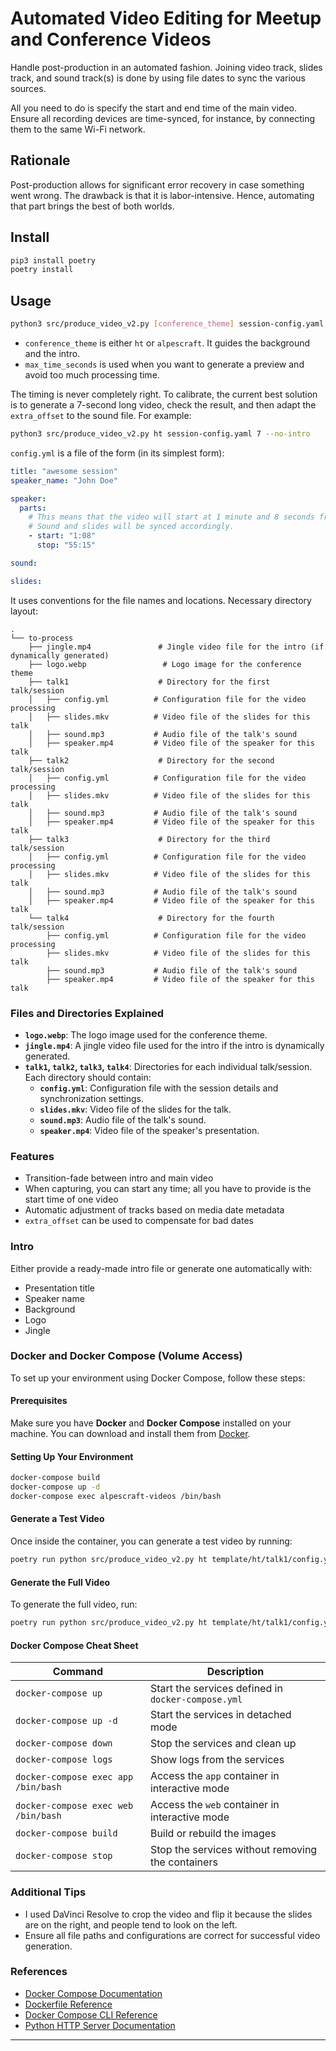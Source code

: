 # Automated Video Editing for Meetup and Conference Videos

Handle post-production in an automated fashion. Joining video track, slides track, and sound track(s) is done by using
file dates to sync the various sources.

All you need to do is specify the start and end time of the main video. Ensure all recording devices are time-synced,
for instance, by connecting them to the same Wi-Fi network.

## Rationale

Post-production allows for significant error recovery in case something went wrong. The drawback is that it is
labor-intensive. Hence, automating that part brings the best of both worlds.

## Install

```sh
pip3 install poetry
poetry install
```

## Usage

```sh
python3 src/produce_video_v2.py [conference_theme] session-config.yaml [max time seconds] <--no-intro>
```

- `conference_theme` is either `ht` or `alpescraft`. It guides the background and the intro.
- `max_time_seconds` is used when you want to generate a preview and avoid too much processing time.

The timing is never completely right. To calibrate, the current best solution is to generate a 7-second long video,
check the result, and then adapt the `extra_offset` to the sound file. For example:

```sh
python3 src/produce_video_v2.py ht session-config.yaml 7 --no-intro
```

`config.yml` is a file of the form (in its simplest form):

```yaml
title: "awesome session"
speaker_name: "John Doe"

speaker:
  parts:
    # This means that the video will start at 1 minute and 8 seconds from the start of the speaker video. 
    # Sound and slides will be synced accordingly. 
    - start: "1:08"
      stop: "55:15"

sound:

slides:
```

It uses conventions for the file names and locations. Necessary directory layout:

```
.
└── to-process
    ├── jingle.mp4               # Jingle video file for the intro (if dynamically generated)
    ├── logo.webp                 # Logo image for the conference theme
    ├── talk1                    # Directory for the first talk/session
    │   ├── config.yml          # Configuration file for the video processing
    │   ├── slides.mkv          # Video file of the slides for this talk
    │   ├── sound.mp3           # Audio file of the talk's sound
    │   ├── speaker.mp4         # Video file of the speaker for this talk
    ├── talk2                    # Directory for the second talk/session
    │   ├── config.yml          # Configuration file for the video processing
    │   ├── slides.mkv          # Video file of the slides for this talk
    │   ├── sound.mp3           # Audio file of the talk's sound
    │   ├── speaker.mp4         # Video file of the speaker for this talk
    ├── talk3                    # Directory for the third talk/session
    │   ├── config.yml          # Configuration file for the video processing
    │   ├── slides.mkv          # Video file of the slides for this talk
    │   ├── sound.mp3           # Audio file of the talk's sound
    │   ├── speaker.mp4         # Video file of the speaker for this talk
    └── talk4                    # Directory for the fourth talk/session
        ├── config.yml          # Configuration file for the video processing
        ├── slides.mkv          # Video file of the slides for this talk
        ├── sound.mp3           # Audio file of the talk's sound
        ├── speaker.mp4         # Video file of the speaker for this talk

```

### Files and Directories Explained

- **`logo.webp`**: The logo image used for the conference theme.
- **`jingle.mp4`**: A jingle video file used for the intro if the intro is dynamically generated.
- **`talk1`, `talk2`, `talk3`, `talk4`**: Directories for each individual talk/session. Each directory should contain:
  - **`config.yml`**: Configuration file with the session details and synchronization settings.
  - **`slides.mkv`**: Video file of the slides for the talk.
  - **`sound.mp3`**: Audio file of the talk's sound.
  - **`speaker.mp4`**: Video file of the speaker's presentation.

### Features

- Transition-fade between intro and main video
- When capturing, you can start any time; all you have to provide is the start time of one video
- Automatic adjustment of tracks based on media date metadata
- `extra_offset` can be used to compensate for bad dates

### Intro

Either provide a ready-made intro file or generate one automatically with:

- Presentation title
- Speaker name
- Background
- Logo
- Jingle

### Docker and Docker Compose (Volume Access)

To set up your environment using Docker Compose, follow these steps:

#### Prerequisites

Make sure you have **Docker** and **Docker Compose** installed on your machine. You can download and install them
from [Docker](https://www.docker.com/get-started).

#### Setting Up Your Environment

```sh
docker-compose build
docker-compose up -d
docker-compose exec alpescraft-videos /bin/bash
```

#### Generate a Test Video

Once inside the container, you can generate a test video by running:

```sh
poetry run python src/produce_video_v2.py ht template/ht/talk1/config.yml 7 --no-intro
```

#### Generate the Full Video

To generate the full video, run:

```sh
poetry run python src/produce_video_v2.py ht template/ht/talk1/config.yml
```

#### Docker Compose Cheat Sheet

| Command                             | Description                                        |
|-------------------------------------|----------------------------------------------------|
| `docker-compose up`                 | Start the services defined in `docker-compose.yml` |
| `docker-compose up -d`              | Start the services in detached mode                |
| `docker-compose down`               | Stop the services and clean up                     |
| `docker-compose logs`               | Show logs from the services                        |
| `docker-compose exec app /bin/bash` | Access the `app` container in interactive mode     |
| `docker-compose exec web /bin/bash` | Access the `web` container in interactive mode     |
| `docker-compose build`              | Build or rebuild the images                        |
| `docker-compose stop`               | Stop the services without removing the containers  |

### Additional Tips

- I used DaVinci Resolve to crop the video and flip it because the slides are on the right, and people tend to look on
  the left.
- Ensure all file paths and configurations are correct for successful video generation.

### References

- [Docker Compose Documentation](https://docs.docker.com/compose/)
- [Dockerfile Reference](https://docs.docker.com/engine/reference/builder/)
- [Docker Compose CLI Reference](https://docs.docker.com/compose/cli-command/)
- [Python HTTP Server Documentation](https://docs.python.org/3/library/http.server.html)

---
